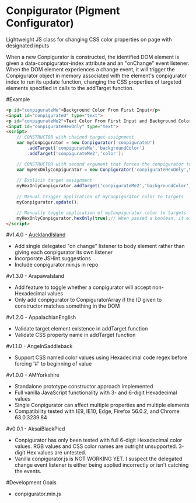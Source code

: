 # Conpigurator (Pigment Configurator)

Lightweight JS class for changing CSS color properties on page with designated inputs

When a new Conpigurator is constructed, the identified DOM element is given a data-conpigurator-index attribute and an "onChange" event listener. When the DOM element experiences a change event, it will trigger the Conpigurator object in memory associated with the element's conpigurator index to run its update function, changing the CSS properties of targeted elements specified in calls to the addTarget function.

#Example
```html
<p id="conpigurateMe">Background Color From First Input</p>
<input id="conpigurateU" type="text">
<p id="conpigurateMe2">Text Color From First Input and Background Color From Second Input (Hexadecimal values ONLY)</p>
<input id="conpigurateHexOnly" type="text">
<script>
	// CONSTRUCTOR with chained target assignment
	var myConpigurator = new Conpigurator('conpigurateU')
		.addTarget('conpigurateMe','backgroundColor')
		.addTarget('conpigurateMe2','color');

	// CONSTRUCTOR with second argument that forces the conpigurator to only accept Hexadecimal values
	var myHexOnlyConpigurator = new Conpigurator('conpigurateHexOnly',true);
	
	// Explicit target assignment
	myHexOnlyConpigurator.addTarget('conpigurateMe2','backgroundColor');
		
	// Manual trigger application of myConpigurator color to targets
	myConpigurator.update();

	// Manually toggle application of myConpigurator color to targets
	myHexOnlyConpigurator.hexOnly(true);// When passed a boolean, it expressly sets the Conpigurator hexLock property. Given any other (including no) arguments, it inverts the hexLock property.
</script>
```
#v1.4.0 - <a href="https://en.wikipedia.org/wiki/List_of_pig_breeds">AucklandIsland</a>
- Add single delegated "on change" listener to body element rather than giving each conpigurator its own listener
- Incorporate JSHint suggestions
- Include conpigurator.min.js in repo

#v1.3.0 - ArapawaIsland
- Add feature to toggle whether a conpigurator will accept non-Hexadecimal values
- Only add conpigurator to ConpiguratorArray if the ID given to constructor matches something in the DOM

#v1.2.0 - AppalachianEnglish
- Validate target element existence in addTarget function
- Validate CSS property name in addTarget function

#v1.1.0 - AngelnSaddleback
- Support CSS named color values using Hexadecimal code regex before forcing '#' to beginning of value

#v1.0.0 - AMYorkshire
- Standalone prototype constructor approach implemented
- Full vanilla JavaScript functionality with 3- and 6-digit Hexadecimal values
- Single Conpigurator can affect multiple properties and multiple elements
- Compatibility tested with IE9, IE10, Edge, Firefox 56.0.2, and Chrome 63.0.3239.84

#v0.0.1 - AksaiBlackPied
- Conpigurator has only been tested with full 6-digit Hexadecimal color values. RGB values and CSS color names are outright unsupported. 3-digit Hex values are untested.
- Vanilla conpigurator.js is NOT WORKING YET. I suspect the delegated change event listener is either being applied incorrectly or isn't catching the events.

#Development Goals
- conpigurator.min.js
```
